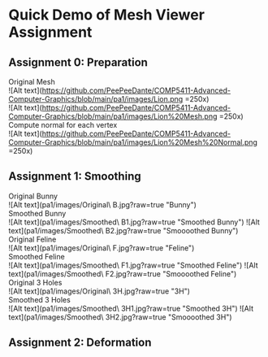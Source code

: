 # Quick Demo of Mesh Viewer Assignment

## Assignment 0: Preparation
Original Mesh </br>
![Alt text](https://github.com/PeePeeDante/COMP5411-Advanced-Computer-Graphics/blob/main/pa1/images/Lion.png =250x) </br>
![Alt text](https://github.com/PeePeeDante/COMP5411-Advanced-Computer-Graphics/blob/main/pa1/images/Lion%20Mesh.png =250x) </br>
Compute normal for each vertex </br>
![Alt text](https://github.com/PeePeeDante/COMP5411-Advanced-Computer-Graphics/blob/main/pa1/images/Lion%20Mesh%20Normal.png =250x) </br>


## Assignment 1: Smoothing
Original Bunny </br>
![Alt text](pa1/images/Original\ B.jpg?raw=true "Bunny") </br>
Smoothed Bunny </br>
![Alt text](pa1/images/Smoothed\ B1.jpg?raw=true "Smoothed Bunny")
![Alt text](pa1/images/Smoothed\ B2.jpg?raw=true "Smoooothed Bunny") </br>
Original Feline </br>
![Alt text](pa1/images/Original\ F.jpg?raw=true "Feline") </br>
Smoothed Feline </br>
![Alt text](pa1/images/Smoothed\ F1.jpg?raw=true "Smoothed Feline")
![Alt text](pa1/images/Smoothed\ F2.jpg?raw=true "Smoooothed Feline") </br>
Original 3 Holes </br>
![Alt text](pa1/images/Original\ 3H.jpg?raw=true "3H") </br>
Smoothed 3 Holes </br>
![Alt text](pa1/images/Smoothed\ 3H1.jpg?raw=true "Smoothed 3H")
![Alt text](pa1/images/Smoothed\ 3H2.jpg?raw=true "Smoooothed 3H") </br>


## Assignment 2: Deformation
